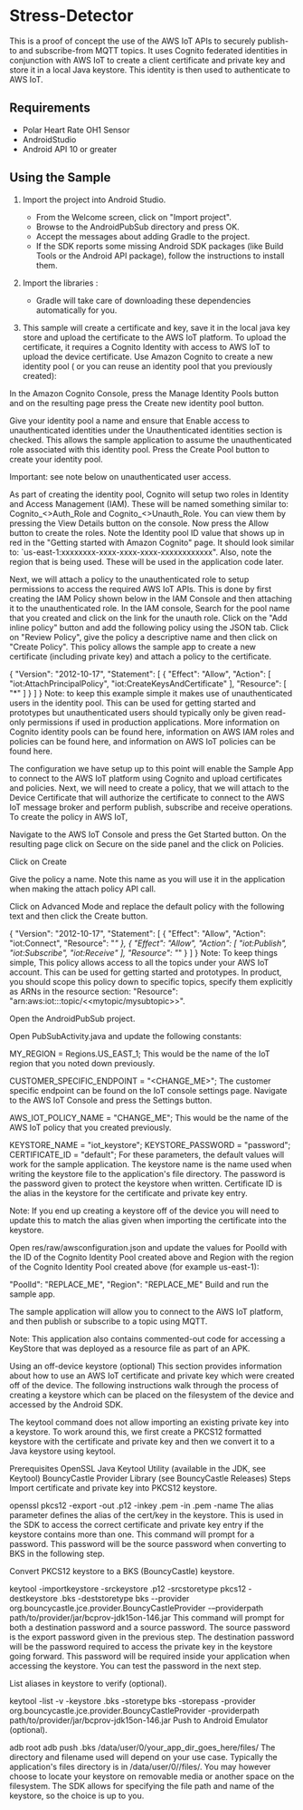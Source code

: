 # Stress-Detector
This is a proof of concept the use of the AWS IoT APIs to securely publish-to and subscribe-from MQTT topics. It uses Cognito federated identities in conjunction with AWS IoT to create a client certificate and private key and store it in a local Java keystore. This identity is then used to authenticate to AWS IoT. 

## Requirements
- Polar Heart Rate OH1 Sensor
- AndroidStudio
- Android API 10 or greater

## Using the Sample
1. Import the project into Android Studio.

   - From the Welcome screen, click on "Import project".
   - Browse to the AndroidPubSub directory and press OK.
   - Accept the messages about adding Gradle to the project.
   - If the SDK reports some missing Android SDK packages (like Build Tools or the Android API package), follow the instructions to install them.
2. Import the libraries :

   - Gradle will take care of downloading these dependencies automatically for you.
3. This sample will create a certificate and key, save it in the local java key store and upload the certificate to the AWS IoT platform. To upload the certificate, it requires a Cognito Identity with access to AWS IoT to upload the device certificate. Use Amazon Cognito to create a new identity pool ( or you can reuse an identity pool that you previously created):

In the Amazon Cognito Console, press the Manage Identity Pools button and on the resulting page press the Create new identity pool button.

Give your identity pool a name and ensure that Enable access to unauthenticated identities under the Unauthenticated identities section is checked. This allows the sample application to assume the unauthenticated role associated with this identity pool. Press the Create Pool button to create your identity pool.

Important: see note below on unauthenticated user access.

As part of creating the identity pool, Cognito will setup two roles in Identity and Access Management (IAM). These will be named something similar to: Cognito_<<PoolName>>Auth_Role and Cognito_<<PoolName>>Unauth_Role. You can view them by pressing the View Details button on the console. Now press the Allow button to create the roles.
Note the Identity pool ID value that shows up in red in the "Getting started with Amazon Cognito" page. It should look similar to: `us-east-1:xxxxxxxx-xxxx-xxxx-xxxx-xxxxxxxxxxxx". Also, note the region that is being used. These will be used in the application code later.

Next, we will attach a policy to the unauthenticated role to setup permissions to access the required AWS IoT APIs. This is done by first creating the IAM Policy shown below in the IAM Console and then attaching it to the unauthenticated role. In the IAM console, Search for the pool name that you created and click on the link for the unauth role. Click on the "Add inline policy" button and add the following policy using the JSON tab. Click on "Review Policy", give the policy a descriptive name and then click on "Create Policy". This policy allows the sample app to create a new certificate (including private key) and attach a policy to the certificate.

{
  "Version": "2012-10-17",
  "Statement": [
    {
      "Effect": "Allow",
      "Action": [
        "iot:AttachPrincipalPolicy",
        "iot:CreateKeysAndCertificate"
      ],
      "Resource": [
        "*"
      ]
    }
  ]
}
Note: to keep this example simple it makes use of unauthenticated users in the identity pool. This can be used for getting started and prototypes but unauthenticated users should typically only be given read-only permissions if used in production applications. More information on Cognito identity pools can be found here, information on AWS IAM roles and policies can be found here, and information on AWS IoT policies can be found here.

The configuration we have setup up to this point will enable the Sample App to connect to the AWS IoT platform using Cognito and upload certificates and policies. Next, we will need to create a policy, that we will attach to the Device Certificate that will authorize the certificate to connect to the AWS IoT message broker and perform publish, subscribe and receive operations. To create the policy in AWS IoT,

Navigate to the AWS IoT Console and press the Get Started button. On the resulting page click on Secure on the side panel and the click on Policies.

Click on Create

Give the policy a name. Note this name as you will use it in the application when making the attach policy API call.

Click on Advanced Mode and replace the default policy with the following text and then click the Create button.

{
  "Version": "2012-10-17",
  "Statement": [
    {
      "Effect": "Allow",
      "Action": "iot:Connect",
      "Resource": "*"
    },
    {
      "Effect": "Allow",
      "Action": [
        "iot:Publish",
        "iot:Subscribe",
        "iot:Receive"
      ],
      "Resource": "*"
    }
  ]
}
Note: To keep things simple, This policy allows access to all the topics under your AWS IoT account. This can be used for getting started and prototypes. In product, you should scope this policy down to specific topics, specify them explicitly as ARNs in the resource section: "Resource": "arn:aws:iot:<REGION>:<ACCOUNT ID>:topic/<<mytopic/mysubtopic>>".

Open the AndroidPubSub project.

Open PubSubActivity.java and update the following constants:

MY_REGION = Regions.US_EAST_1;
This would be the name of the IoT region that you noted down previously.

CUSTOMER_SPECIFIC_ENDPOINT = "<CHANGE_ME>";
The customer specific endpoint can be found on the IoT console settings page. Navigate to the AWS IoT Console and press the Settings button.

AWS_IOT_POLICY_NAME = "CHANGE_ME";
This would be the name of the AWS IoT policy that you created previously.

KEYSTORE_NAME = "iot_keystore";
KEYSTORE_PASSWORD = "password";
CERTIFICATE_ID = "default";
For these parameters, the default values will work for the sample application. The keystore name is the name used when writing the keystore file to the application's file directory. The password is the password given to protect the keystore when written. Certificate ID is the alias in the keystore for the certificate and private key entry.

Note: If you end up creating a keystore off of the device you will need to update this to match the alias given when importing the certificate into the keystore.

Open res/raw/awsconfiguration.json and update the values for PoolId with the ID of the Cognito Identity Pool created above and Region with the region of the Cognito Identity Pool created above (for example us-east-1):

"PoolId": "REPLACE_ME",
"Region": "REPLACE_ME"
Build and run the sample app.

The sample application will allow you to connect to the AWS IoT platform, and then publish or subscribe to a topic using MQTT.

Note: This application also contains commented-out code for accessing a KeyStore that was deployed as a resource file as part of an APK.

Using an off-device keystore (optional)
This section provides information about how to use an AWS IoT certificate and private key which were created off of the device. The following instructions walk through the process of creating a keystore which can be placed on the filesystem of the device and accessed by the Android SDK.

The keytool command does not allow importing an existing private key into a keystore. To work around this, we first create a PKCS12 formatted keystore with the certificate and private key and then we convert it to a Java keystore using keytool.

Prerequisites
OpenSSL
Java Keytool Utility (available in the JDK, see Keytool)
BouncyCastle Provider Library (see BouncyCastle Releases)
Steps
Import certificate and private key into PKCS12 keystore.

 openssl pkcs12 -export -out <keystore name>.p12 -inkey <private key file>.pem -in <certificate file>.pem -name <alias name>
The alias parameter defines the alias of the cert/key in the keystore. This is used in the SDK to access the correct certificate and private key entry if the keystore contains more than one. This command will prompt for a password. This password will be the source password when converting to BKS in the following step.

Convert PKCS12 keystore to a BKS (BouncyCastle) keystore.

 keytool -importkeystore -srckeystore <keystore name>.p12 -srcstoretype pkcs12 -destkeystore <keystore name>.bks -deststoretype bks --provider org.bouncycastle.jce.provider.BouncyCastleProvider -–providerpath path/to/provider/jar/bcprov-jdk15on-146.jar
This command will prompt for both a destination password and a source password. The source password is the export password given in the previous step. The destination password will be the password required to access the private key in the keystore going forward. This password will be required inside your application when accessing the keystore. You can test the password in the next step.

List aliases in keystore to verify (optional).

 keytool -list -v -keystore <keystore name>.bks -storetype bks -storepass <keystore password> -provider org.bouncycastle.jce.provider.BouncyCastleProvider -providerpath path/to/provider/jar/bcprov-jdk15on-146.jar
Push to Android Emulator (optional).

 adb root
 adb push <keystore name>.bks /data/user/0/your_app_dir_goes_here/files/<keystore name>
The directory and filename used will depend on your use case. Typically the application's files directory is in /data/user/0//files/. You may however choose to locate your keystore on removable media or another space on the filesystem. The SDK allows for specifying the file path and name of the keystore, so the choice is up to you.
